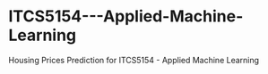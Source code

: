 # ITCS5154---Applied-Machine-Learning
Housing Prices Prediction for ITCS5154 - Applied Machine Learning
